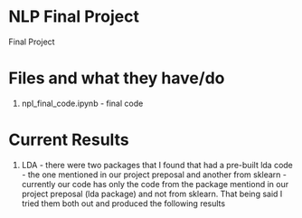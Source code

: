 # NLP Final Project
 Final Project

# Files and what they have/do
1. npl_final_code.ipynb - final code

# Current Results 



1. LDA - there were two packages that I found that had a pre-built lda code - the one mentioned in our project preposal and another from sklearn - currently our code has only the code from the package mentiond in our project preposal (lda package) and not from sklearn. That being said I tried them both out and produced the following results


